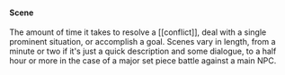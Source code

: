 #### Scene

The amount of time it takes to resolve a [[conflict]], deal with a single prominent situation, or accomplish a goal. Scenes vary in length, from a minute or two if it's just a quick description and some dialogue, to a half hour or more in the case of a major set piece battle against a main NPC.